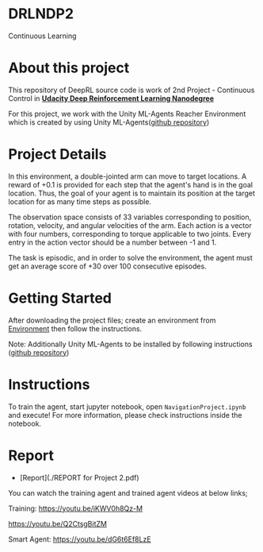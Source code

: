 # DRLNDP2
Continuous Learning 
# About this project

This repository of DeepRL source code is work of 2nd Project - Continuous Control in 
**[Udacity Deep Reinforcement Learning Nanodegree](https://www.udacity.com/course/deep-reinforcement-learning-nanodegree--nd893)**

For this project, we work with the Unity ML-Agents Reacher Environment which is created by using Unity ML-Agents([github repository](https://github.com/Unity-Technologies/ml-agents))


# Project Details

In this environment, a double-jointed arm can move to target locations. A reward of +0.1 is provided for each step that the agent's hand is in the goal location. Thus, the goal of your agent is to maintain its position at the target location for as many time steps as possible.

The observation space consists of 33 variables corresponding to position, rotation, velocity, and angular velocities of the arm. Each action is a vector with four numbers, corresponding to torque applicable to two joints. Every entry in the action vector should be a number between -1 and 1.

The task is episodic, and in order to solve the environment, the agent must
get an average score of +30 over 100 consecutive episodes.

# Getting Started
After downloading the project files; create an environment from [Environment](./environment.yml) then follow the instructions.

Note: Additionally Unity ML-Agents to be installed by following instructions ([github repository](https://github.com/Unity-Technologies/ml-agents))
 
# Instructions
To train the agent, start jupyter notebook, open `NavigationProject.ipynb`
and execute! For more information, please check instructions
inside the notebook.

# Report
- [Report](./REPORT for Project 2.pdf)

You can watch the training agent and trained agent videos at below links; 

Training: 
https://youtu.be/iKWV0h8Qz-M

https://youtu.be/Q2CtsgBitZM

Smart Agent: 
https://youtu.be/dG6t6Ef8LzE

